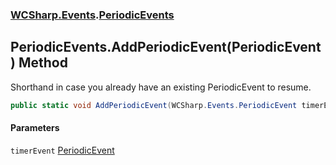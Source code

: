 ### [WCSharp.Events](WCSharp.Events.md 'WCSharp.Events').[PeriodicEvents](WCSharp.Events.PeriodicEvents.md 'WCSharp.Events.PeriodicEvents')

## PeriodicEvents.AddPeriodicEvent(PeriodicEvent) Method

Shorthand in case you already have an existing PeriodicEvent to resume.

```csharp
public static void AddPeriodicEvent(WCSharp.Events.PeriodicEvent timerEvent);
```
#### Parameters

<a name='WCSharp.Events.PeriodicEvents.AddPeriodicEvent(WCSharp.Events.PeriodicEvent).timerEvent'></a>

`timerEvent` [PeriodicEvent](WCSharp.Events.PeriodicEvent.md 'WCSharp.Events.PeriodicEvent')